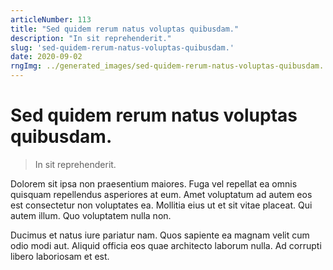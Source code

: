 ```yaml
---
articleNumber: 113
title: "Sed quidem rerum natus voluptas quibusdam."
description: "In sit reprehenderit."
slug: 'sed-quidem-rerum-natus-voluptas-quibusdam.'
date: 2020-09-02
rngImg: ../generated_images/sed-quidem-rerum-natus-voluptas-quibusdam..jpg
---
```


# Sed quidem rerum natus voluptas quibusdam.

> In sit reprehenderit.

Dolorem sit ipsa non praesentium maiores. Fuga vel repellat ea omnis quisquam repellendus asperiores at eum. Amet voluptatum ad autem eos est consectetur non voluptates ea. Mollitia eius ut et sit vitae placeat. Qui autem illum. Quo voluptatem nulla non.
 Ducimus et natus iure pariatur nam. Quos sapiente ea magnam velit cum odio modi aut. Aliquid officia eos quae architecto laborum nulla. Ad corrupti libero laboriosam et est.
